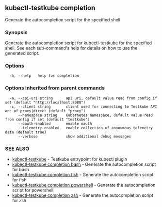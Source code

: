 ## kubectl-testkube completion

Generate the autocompletion script for the specified shell

### Synopsis

Generate the autocompletion script for kubectl-testkube for the specified shell.
See each sub-command's help for details on how to use the generated script.


### Options

```
  -h, --help   help for completion
```

### Options inherited from parent commands

```
  -a, --api-uri string      api uri, default value read from config if set (default "http://localhost:8088")
  -c, --client string       client used for connecting to Testkube API one of proxy|direct (default "proxy")
      --namespace string    Kubernetes namespace, default value read from config if set (default "testkube")
      --oauth-enabled       enable oauth
      --telemetry-enabled   enable collection of anonumous telemetry data (default true)
      --verbose             show additional debug messages
```

### SEE ALSO

* [kubectl-testkube](kubectl-testkube.md)	 - Testkube entrypoint for kubectl plugin
* [kubectl-testkube completion bash](kubectl-testkube_completion_bash.md)	 - Generate the autocompletion script for bash
* [kubectl-testkube completion fish](kubectl-testkube_completion_fish.md)	 - Generate the autocompletion script for fish
* [kubectl-testkube completion powershell](kubectl-testkube_completion_powershell.md)	 - Generate the autocompletion script for powershell
* [kubectl-testkube completion zsh](kubectl-testkube_completion_zsh.md)	 - Generate the autocompletion script for zsh

